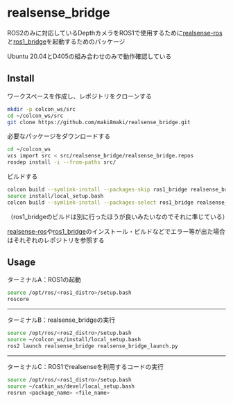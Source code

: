 # realsense_bridge

ROS2のみに対応しているDepthカメラをROS1で使用するために[realsense-ros](https://github.com/IntelRealSense/realsense-ros)と[ros1_bridge](https://github.com/ros2/ros1_bridge)を起動するためのパッケージ

Ubuntu 20.04とD405の組み合わせのみで動作確認している

## Install

ワークスペースを作成し、レポジトリをクローンする

```bash
mkdir -p colcon_ws/src
cd ~/colcon_ws/src
git clone https://github.com/maki8maki/realsense_bridge.git
```

必要なパッケージをダウンロードする

```bash
cd ~/colcon_ws
vcs import src < src/realsense_bridge/realsense_bridge.repos
rosdep install -i --from-paths src/
```

ビルドする

```bash
colcon build --symlink-install --packages-skip ros1_bridge realsense_bridge
source install/local_setup.bash
colcon build --symlink-install --packages-select ros1_bridge realsense_bridge --cmake-force-configure
```

（ros1_bridgeのビルドは別に行ったほうが良いみたいなのでそれに準じている）

[realsense-ros](https://github.com/IntelRealSense/realsense-ros)や[ros1_bridge](https://github.com/ros2/ros1_bridge)のインストール・ビルドなどでエラー等が出た場合はそれぞれのレポジトリを参照する

## Usage

ターミナルA：ROS1の起動

```bash
source /opt/ros/<ros1_distro>/setup.bash
roscore
```
---

ターミナルB：realsense_bridgeの実行

```bash
source /opt/ros/<ros2_distro>/setup.bash
source ~/colcon_ws/install/local_setup.bash
ros2 launch realsense_bridge realsense_bridge_launch.py
```

---

ターミナルC：ROS1でrealsenseを利用するコードの実行

```bash
source /opt/ros/<ros1_distro>/setup.bash
source ~/catkin_ws/devel/local_setup.bash
rosrun <package_name> <file_name>
```

